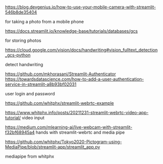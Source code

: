 https://blog.devgenius.io/how-to-use-your-mobile-camera-with-streamlit-546b8de35404

for taking a photo from a mobile phone

https://docs.streamlit.io/knowledge-base/tutorials/databases/gcs

for storing photos

https://cloud.google.com/vision/docs/handwriting#vision_fulltext_detection_gcs-python

detect handwriting

https://github.com/mkhorasani/Streamlit-Authenticator
https://towardsdatascience.com/how-to-add-a-user-authentication-service-in-streamlit-a8b93bf02031

user login and password


https://github.com/whitphx/streamlit-webrtc-example

https://www.whitphx.info/posts/20211231-streamlit-webrtc-video-app-tutorial/
video input

https://medium.com/mlearning-ai/live-webcam-with-streamlit-f32bf68945a4
hands with streamlit-webrtc and media pipe

https://github.com/whitphx/Tokyo2020-Pictogram-using-MediaPipe/blob/streamlit-app/streamlit_app.py

mediapipe from whitphx